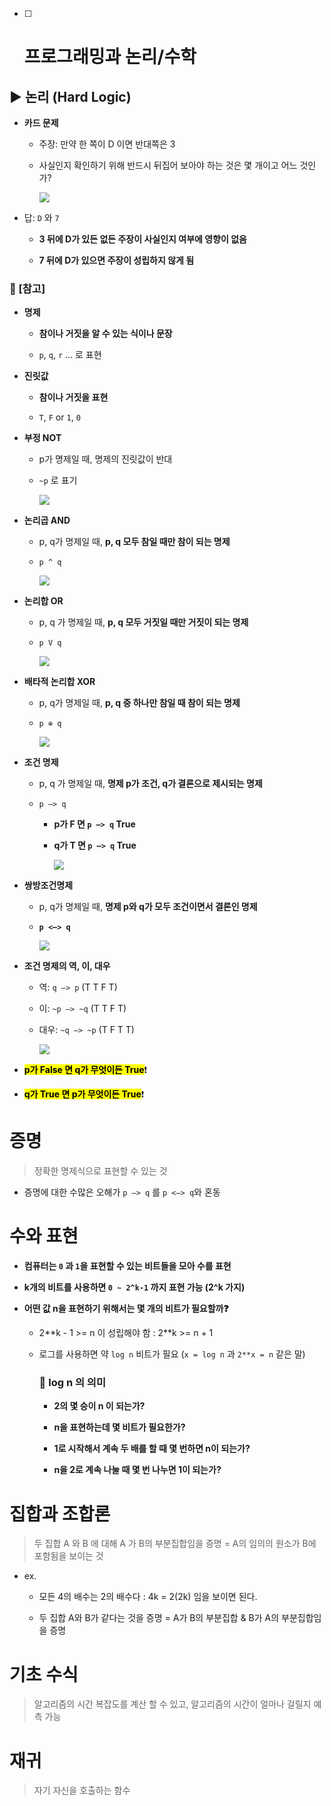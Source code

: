 - [ ] # 프로그래밍과 논리/수학

## ▶ 논리 (Hard Logic)

* **카드 문제**
  
  * 주장: 만약 한 쪽이 D 이면 반대쪽은 3
  
  * 사실인지 확인하기 위해  반드시 뒤집어 보아야 하는 것은 몇 개이고 어느 것인가?
    
    ![](Computational%20Thinking_assets/2022-09-14-01-33-32-image.png)

* 답: `D` 와 `7`
  
  * **3 뒤에 D가 있든 없든 주장이 사실인지 여부에 영향이 없음**
  
  * **7 뒤에 D가 있으면 주장이 성립하지 않게 됨**

### 📌 [참고]

* **명제**
  
  * **참이나 거짓을 알 수 있는 식이나 문장**
  
  * `p`, `q`, `r` ... 로 표현

* **진릿값**
  
  * **참이나 거짓을 표현**
  
  * `T`, `F` or `1`, `0`

* **부정 NOT**
  
  * p가 명제일 때, 명제의 진릿값이 반대
  
  * `~p` 로 표기
    
    ![](Computational%20Thinking_assets/2022-09-14-01-41-20-image.png)

* **논리곱 AND**
  
  * p, q가 명제일 때, **p, q 모두 참일 때만 참이 되는 명제**
  
  * `p ^ q`
    
    ![](Computational%20Thinking_assets/2022-09-14-01-42-51-image.png)

* **논리합 OR**
  
  * p, q 가 명제일 때, **p, q 모두 거짓일 때만 거짓이 되는 명제**
  
  * `p V q`
    
    ![](Computational%20Thinking_assets/2022-09-14-01-43-43-image.png)

* **배타적 논리합 XOR**
  
  * p, q가 명제일 때, **p, q 중 하나만 참일 때 참이 되는 명제**
  
  * `p ⊕ q`
    
    ![](Computational%20Thinking_assets/2022-09-14-01-44-50-image.png)

* **조건 명제**
  
  * p, q 가 명제일 때, **명제 p가 조건, q가 결론으로 제시되는 명제**
  
  * `p –> q`
    
    * **p가 F 면 `p –> q` True**
    
    * **q가 T 면 `p –> q` True**
      
      **![](Computational%20Thinking_assets/2022-09-14-01-50-36-image.png)**

* **쌍방조건명제**
  
  * p, q가 명제일 때, **명제 p와 q가 모두 조건이면서 결론인 명제**
  
  * **`p <–> q`**
    
    **![](Computational%20Thinking_assets/2022-09-14-02-03-05-image.png)**

* **조건 명제의 역, 이, 대우**
  
  * 역: `q –> p` (T T F T)
  
  * 이: `~p –> ~q` (T T F T)
  
  * 대우: `~q –> ~p` (T F T T)
    
    ![](Computational%20Thinking_assets/2022-09-14-09-46-08-image.png)

* <mark>**p가 False 면 q가 무엇이든 True**</mark>❗

* <mark>**q가 True 면 p가 무엇이든 True**</mark>❗

# 증명

> 정확한 명제식으로 표현할 수 있는 것

* 증명에 대한 수많은 오해가 `p –> q` 를 `p <–> q`와 혼동

# 수와 표현

* **컴퓨터는 `0` 과 `1`을 표현할 수 있는 비트들을 모아 수를 표현**

* **k개의 비트를 사용하면 `0 ~ 2^k-1` 까지 표현 가능 (2^k 가지)**

* **어떤 값 n을 표현하기 위해서는 몇 개의 비트가 필요할까❓**
  
  * 2**k - 1 >= n 이 성립해야 함 : 2\*\*k >= n + 1
  
  * 로그를 사용하면 약 `log n` 비트가 필요 (`x = log n` 과 `2**x = n` 같은 말)
    
    ### 📌 log n 의 의미
    
    * **2의 몇 승이 n 이 되는가?**
    
    * **n을 표현하는데 몇 비트가 필요한가?**
    
    * **1로 시작해서 계속 두 배를 할 때 몇 번하면 n이 되는가?**
    
    * **n을 2로 계속 나눌 때 몇 번 나누면 1이 되는가?**

# 집합과 조합론

> 두 집합 A 와 B 에 대해 A 가 B의 부분집합임을 증명 = A의 임의의 원소가 B에 포함됨을 보이는 것

* ex.
  
  * 모든 4의 배수는 2의 배수다 : 4k = 2(2k) 임을 보이면 된다.
  
  * 두 집합 A와 B가 같다는 것을 증명 = A가 B의 부분집합 & B가 A의 부분집합임을 증명 



# 기초 수식

> 알고리즘의 시간 복잡도를 계산 할 수 있고, 알고리즘의 시간이 얼마나 걸릴지 예측 가능



# 재귀

> 자기 자신을 호출하는 함수


